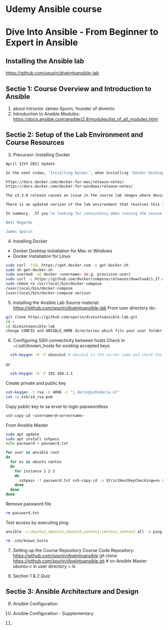 # Udemy Ansible course
# Dive Into Ansible - From Beginner to Expert in Ansible
## Installing the Ansible lab
https://github.com/spurin/diveintoansible-lab

## Sectie 1: Course Overview and Introduction to Ansible
1. about intructor James Spurin, founder of diveinto
2. Introduction to Ansible
Modules: https://docs.ansible.com/ansible/2.9/modules/list_of_all_modules.html

## Sectie 2: Setup of the Lab Environment and Course Resources
3. Precursor: Installing Docker
```bash
April 12th 2021 Update

In the next video, 'Installing Docker', when Installing 'Docker Desktop' for either Mac or Windows, please use v3.2.2 as per the following links and not v3.3.0 -

https://docs.docker.com/docker-for-mac/release-notes/
https://docs.docker.com/docker-for-windows/release-notes/

The v3.3.0 release causes an issue in the course lab images where devices in /dev such as /dev/null, have incorrect permissions, causing issues for non-root users.  These issues relate to an updated Kernel in the latest Docker Desktop release.

There is an updated version of the lab environment that resolves this issue and during the video 'Installing the Ansible Lab' you can use the 'release-candidate' branch from github at the time should you wish to try this.  As this is tested further, I will make the new images the default and will remove this message.

In summary.  If you're looking for consistency when running the course, please use v3.2.2 of Docker Desktop, otherwise, when using v3.3.0 use the release-candidate branch for the lab in 'Installing the Ansible Lab'

Best Regards

James Spurin
```
4. Installing Docker
- Docker Desktop installation for Mac or Windows
- Docker installation for Linux
```bash
sudo curl -fsSL https://get.docker.com -o get-docker.sh
sudo sh get-docker.sh
sudo usermod -aG docker <username> (e.g. provision user)
sudo curl -L https://github.com/docker/compose/releases/download/1.27.4/docker-compose-$(uname -s)-$(uname -m) -o /usr/local/bin/docker-compose
sudo chmod +x /usr/local/bin/docker-compose
/user/local/bin/docker-compose
/user/local/bin/docker-compose version
```
5. Installing the Ansible Lab
Source material: https://github.com/spurin/diveintoansible-lab
  From user directory do:
```bash
git clone https://github.com/spurin/diveintoansible-lab.git
cd ~ 
cd diveintoansible-lab
change CONFIG and ANSIBLE_HOME directories which fits your user folder, check with pwd
```
6. Configuring SSH connectivity between hosts
Check in ~/.ssh/known_hosts for existing accepted keys
```bash
  ssh-keygen -H -F ubunutu1 # ubuntu1 is the server name and check the name with a key in known_hosts
```
or
```bash
  ssh-keygen -H -F 192.168.3.1
```

Create private and public key
```bash
ssh-keygen -t rsa -b 4096 -C "j.derix@johnderix.nl"
cat ~/.ssh/id_rsa.pub 
```

Copy public key to sa erver to login passwordless
```bash
ssh-copy-id <username>@<servername>
```

From Ansible Master
```bash
sudo apt update
sudo apt install sshpass
echo password > password.txt

for user in ansible root
do
  for os in ubuntu centos
  do
    for instance 1 2 3
    do
      sshpass -f password.txt ssh-copy-id -o StrictHostKeyChecking=no ${user}@${os}${instance}
    done
  done
done
```

Remove password file
```bash
rm password.txt
```

Test access by executing ping:
```bash
ansible -i,ubuntu1,ubuntu2,ubuntu3,centos1,centos2,centos3 all -m ping

rm .ssh/known_hosts
```

7. Setting up the Course Repository
Course Code Repository: https://github.com/spurin/diveintoansible
git clone https://github.com/spurin/diveintoansible.git # on Ansible Master ubuntu-c in user directory ~
ls 

8. Section 1 & 2 Quiz

## Sectie 3: Ansible Architecture and Design
9. Ansible Configuration

10. Ansible Configuration - Supplementary
11. 

